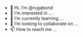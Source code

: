 - 👋 Hi, I’m @rugabond
- 👀 I’m interested in ...
- 🌱 I’m currently learning ...
- 💞️ I’m looking to collaborate on ...
- 📫 How to reach me ...

<!---
rugabond/rugabond is a ✨ special ✨ repository because its `README.md` (this file) appears on your GitHub profile.
You can click the Preview link to take a look at your changes.
--->
